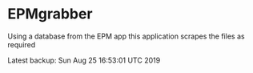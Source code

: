 # EPMgrabber
Using a database from the EPM app this application scrapes the files as required


Latest backup: Sun Aug 25 16:53:01 UTC 2019
